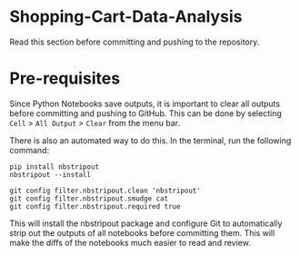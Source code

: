 # Shopping-Cart-Data-Analysis
Read this section before committing and pushing to the repository.

# Pre-requisites
Since Python Notebooks save outputs, it is important to clear all outputs before committing and pushing to GitHub. This can be done by selecting `Cell` > `All Output` > `Clear` from the menu bar.

There is also an automated way to do this. In the terminal, run the following command:

```shell
pip install nbstripout
nbstripout --install

git config filter.nbstripout.clean 'nbstripout'
git config filter.nbstripout.smudge cat
git config filter.nbstripout.required true
```
This will install the nbstripout package and configure Git to automatically strip out the outputs of all notebooks before committing them. This will make the diffs of the notebooks much easier to read and review.